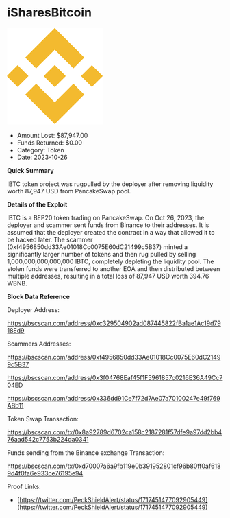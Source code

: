 # iSharesBitcoin
![iSharesBitcoin](/rektimages/ISharesBitcoin-Token-Rugpull.png)
- Amount Lost: $87,947.00
- Funds Returned: $0.00
- Category: Token
- Date: 2023-10-26

**Quick Summary**

IBTC token project was rugpulled by the deployer after removing liquidity worth 87,947 USD from PancakeSwap pool.

  


 **Details of the Exploit**

IBTC is a BEP20 token trading on PancakeSwap. On Oct 26, 2023, the deployer and scammer sent funds from Binance to their addresses. It is assumed that the deployer created the contract in a way that allowed it to be hacked later. The scammer (0xf4956850dd33Ae01018Cc0075E60dC21499c5B37) minted a significantly larger number of tokens and then rug pulled by selling 1,000,000,000,000,000 IBTC, completely depleting the liquidity pool. The stolen funds were transferred to another EOA and then distributed between multiple addresses, resulting in a total loss of 87,947 USD worth 394.76 WBNB.

  


 **Block Data Reference**

Deployer Address:

https://bscscan.com/address/0xc329504902ad087445822fBa1ae1Ac19d7918Ed9

  


Scammers Addresses:

https://bscscan.com/address/0xf4956850dd33Ae01018Cc0075E60dC21499c5B37

https://bscscan.com/address/0x3f04768Eaf45f1F5961857c0216E36A49Cc704ED

https://bscscan.com/address/0x336dd91Ce7f72d7Ae07a70100247e49f769ABb11

  


Token Swap Transaction:

https://bscscan.com/tx/0x8a92789d6702ca158c2187281f57dfe9a97dd2bb476aad542c7753b224da0341

  


Funds sending from the Binance exchange Transaction:

https://bscscan.com/tx/0xd70007a6a9fb119e0b391952801cf96b80ff0af6189d4f0fa6e933ce76195e94


Proof Links:
- [https://twitter.com/PeckShieldAlert/status/1717451477092905449](https://twitter.com/PeckShieldAlert/status/1717451477092905449)


